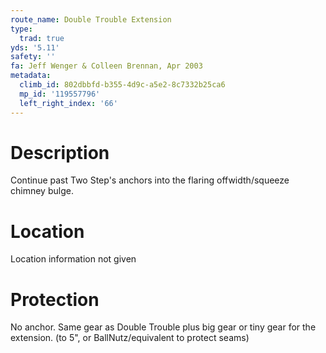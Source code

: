 ```yaml
---
route_name: Double Trouble Extension
type:
  trad: true
yds: '5.11'
safety: ''
fa: Jeff Wenger & Colleen Brennan, Apr 2003
metadata:
  climb_id: 802dbbfd-b355-4d9c-a5e2-8c7332b25ca6
  mp_id: '119557796'
  left_right_index: '66'
---
```

# Description
Continue past Two Step's anchors into the flaring offwidth/squeeze chimney bulge.

# Location
Location information not given

# Protection
No anchor. Same gear as Double Trouble plus big gear or tiny gear for the extension. (to 5", or BallNutz/equivalent to protect seams)
